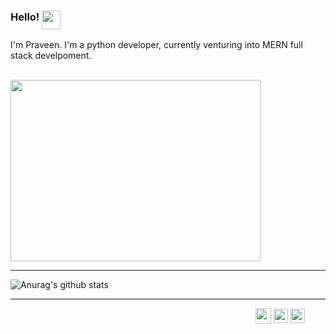 ### Hello! <img src="https://media.giphy.com/media/du3J3cXyzhj75IOgvA/giphy.gif" width="30" height="30" align="top">
I'm Praveen. I'm a python developer, currently venturing into MERN full stack develpoment.   



&emsp;&emsp;&emsp;&emsp;&emsp;&emsp;&emsp;&emsp;&emsp;&emsp;&emsp;<img src="https://media.giphy.com/media/p4NLw3I4U0idi/giphy.gif" width="400" height="290" align="center">

***

![Anurag's github stats](https://github-readme-stats.vercel.app/api?username=PraveenM24&show_icons=true&theme=dracula)

***

&emsp;&emsp;&emsp;&emsp;&emsp;&emsp;&emsp;&emsp;&emsp;&emsp;&emsp;&emsp;&emsp;&emsp;&emsp;&emsp;&emsp;&emsp;&emsp;&emsp;&emsp;&emsp;&emsp;&emsp;&emsp;&emsp;&emsp;&emsp;<a href="https://www.linkedin.com/in/PraveenM8991/"><img src="https://media.giphy.com/media/CGnukhkcZjSX3XJPIv/giphy.gif" width="25" height="25" align="center"></a> <a href="https://www.instagram.com/praveen.m23/"><img src="https://media.giphy.com/media/SwyH7oWi2vhkOjCwiJ/giphy.gif" width="23" height="23" align="center"></a>  <a href="https://www.facebook.com/praveen.murugan.790"><img src="https://media.giphy.com/media/Q5i0sbSNRKdDMs4L4p/giphy.gif" width="23" height="23" align="center"></a>
